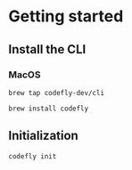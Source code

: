 # Getting started

## Install the CLI

### MacOS

```commandline
brew tap codefly-dev/cli
```

```commandline
brew install codefly
```


## Initialization

```commandline
codefly init
```


